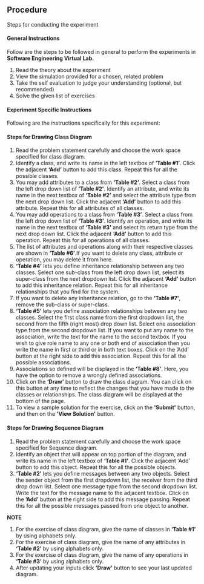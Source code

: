 ## Procedure

Steps for conducting the experiment

#### **General Instructions**

Follow are the steps to be followed in general to perform the experiments in **Software Engineering Virtual Lab.**

1. Read the theory about the experiment
2. View the simulation provided for a chosen, related problem
3. Take the self evaluation to judge your understanding (optional, but recommended)
4. Solve the given list of exercises


#### **Experiment Specific Instructions**
Following are the instructions specifically for this experiment:

#### **Steps for Drawing Class Diagram**
1. Read the problem statement carefully and choose the work space specified for class diagram.
2. Identify a class, and write its name in the left textbox of **‘Table #1’**. Click the adjacent **‘Add’** button to add this class. Repeat this for all the possible classes.
3. You may add attributes to a class from **‘Table #2’**. Select a class from the left drop down list of **‘Table #2’**. Identify an attribute, and write its name in the next textbox of **‘Table #2’** and select the attribute type from the next drop down list. Click the adjacent **‘Add’** button to add this attribute. Repeat this for all attributes of all classes.
4. You may add operations to a class from **‘Table #3’**. Select a class from the left drop down list of **‘Table #3’**. Identify an operation, and write its name in the next textbox of **‘Table #3’** and select its return type from the next drop down list. Click the adjacent **‘Add’** button to add this operation. Repeat this for all operations of all classes.
5. The list of attributes and operations along with their respective classes are shown in **‘Table #6’**.If you want to delete any class, attribute or operation, you may delete it from here.
6. **‘Table #4’** lets you define inheritance relationship between any two classes. Select one sub-class from the left drop down list, select its super-class from the next dropdown list. Click the adjacent **‘Add’** button to add this inheritance relation. Repeat this for all inheritance relationships that you find for the system.
7. If you want to delete any inheritance relation, go to the **‘Table #7’**, remove the sub-class or super-class.
8. **‘Table #5’** lets you define association relationships between any two classes. Select the first class name from the first dropdown list, the second from the fifth (right most) drop down list. Select one association type from the second dropdown list. If you want to put any name to the association, write the text for the name to the second textbox. If you wish to give role name to any one or both end of association then you write the name in first or third or in both text boxes. Click on the ’Add’ button at the right side to add this association. Repeat this for all the possible associations.
9. Associations so defined will be displayed in the **‘Table #8’**. Here, you have the option to remove a wrongly defined associations.
10. Click on the **‘Draw’** button to draw the class diagram. You can click on this button at any time to reflect the changes that you have made to the classes or relationships. The class diagram will be displayed at the bottom of the page.
11. To view a sample solution for the exercise, click on the **'Submit'** button, and then on the **'View Solution'** button.


#### **Steps for Drawing Sequence Diagram** 
1. Read the problem statement carefully and choose the work space specified for Sequence diagram.
2. Identify an object that will appear on top portion of the diagram, and write its name in the left textbox of **‘Table #1’**. Click the adjacent ‘Add’ button to add this object. Repeat this for all the possible objects.
3. **‘Table #2’** lets you define messages between any two objects. Select the sender object from the first dropdown list, the receiver from the third drop down list. Select one message type from the second dropdown list. Write the text for the message name to the adjacent textbox. Click on the **’Add’** button at the right side to add this message passing. Repeat this for all the possible messages passed from one object to another.

**NOTE** 
 
1. For the exercise of class diagram, give the name of classes in **‘Table #1’** by using alphabets only.
2. For the exercise of class diagram, give the name of any attributes in **‘Table #2’** by using alphabets only.
3. For the exercise of class diagram, give the name of any operations in **‘Table #3’** by using alphabets only.
4. After updating your inputs click **’Draw’** button to see your last updated diagram.